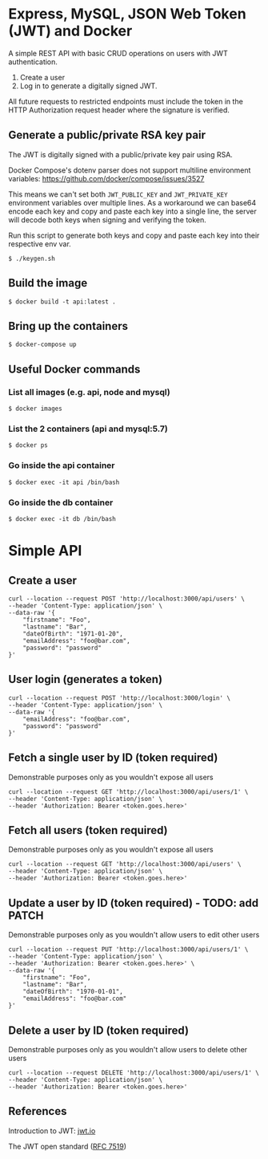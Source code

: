 # Express, MySQL, JSON Web Token (JWT) and Docker
A simple REST API with basic CRUD operations on users with JWT authentication.

1. Create a user
2. Log in to generate a digitally signed JWT. 

All future requests to restricted endpoints must include the token in the HTTP Authorization request header where the signature is verified.

## Generate a public/private RSA key pair
The JWT is digitally signed with a public/private key pair using RSA.

Docker Compose's dotenv parser does not support multiline environment variables: 
https://github.com/docker/compose/issues/3527

This means we can't set both `JWT_PUBLIC_KEY` and `JWT_PRIVATE_KEY` environment variables over multiple lines. As a workaround we can base64 encode each key and copy and paste each key into a single line, the server will decode both keys when signing and verifying the token.

Run this script to generate both keys and copy and paste each key into their respective env var.

    $ ./keygen.sh

## Build the image
    $ docker build -t api:latest .

## Bring up the containers
    $ docker-compose up

## Useful Docker commands

### List all images (e.g. api, node and mysql)
    $ docker images

### List the 2 containers (api and mysql:5.7)
    $ docker ps

### Go inside the api container
    $ docker exec -it api /bin/bash

### Go inside the db container
    $ docker exec -it db /bin/bash

# Simple API

## Create a user
    curl --location --request POST 'http://localhost:3000/api/users' \
    --header 'Content-Type: application/json' \
    --data-raw '{
	    "firstname": "Foo",
	    "lastname": "Bar",
	    "dateOfBirth": "1971-01-20",
	    "emailAddress": "foo@bar.com",
	    "password": "password"
    }'

## User login (generates a token)
    curl --location --request POST 'http://localhost:3000/login' \
    --header 'Content-Type: application/json' \
    --data-raw '{
        "emailAddress": "foo@bar.com",
        "password": "password"
    }'  

## Fetch a single user by ID (token required)
Demonstrable purposes only as you wouldn't expose all users

    curl --location --request GET 'http://localhost:3000/api/users/1' \
    --header 'Content-Type: application/json' \
    --header 'Authorization: Bearer <token.goes.here>'

## Fetch all users (token required)
Demonstrable purposes only as you wouldn't expose all users

    curl --location --request GET 'http://localhost:3000/api/users' \
    --header 'Content-Type: application/json' \
    --header 'Authorization: Bearer <token.goes.here>'

## Update a user by ID (token required) - TODO: add PATCH
Demonstrable purposes only as you wouldn't allow users to edit other users

    curl --location --request PUT 'http://localhost:3000/api/users/1' \
    --header 'Content-Type: application/json' \
    --header 'Authorization: Bearer <token.goes.here>' \
    --data-raw '{
        "firstname": "Foo",
        "lastname": "Bar",
        "dateOfBirth": "1970-01-01",
        "emailAddress": "foo@bar.com"
    }'

## Delete a user by ID (token required)
Demonstrable purposes only as you wouldn't allow users to delete other users

    curl --location --request DELETE 'http://localhost:3000/api/users/1' \
    --header 'Content-Type: application/json' \
    --header 'Authorization: Bearer <token.goes.here>'

## References
Introduction to JWT: [jwt.io](https://jwt.io)

The JWT open standard ([RFC 7519](https://tools.ietf.org/html/rfc7519))

